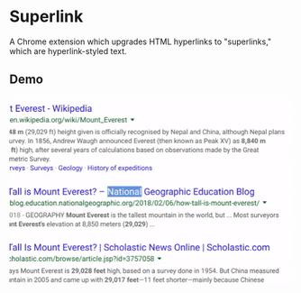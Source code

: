 # Superlink
A Chrome extension which upgrades HTML hyperlinks to "superlinks," which are
hyperlink-styled text.

## Demo
![Recorded demo](https://github.com/jminjie/superlink/blob/master/res/updated-demo.gif)
